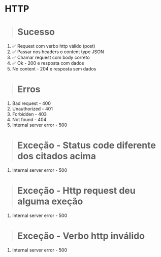 # HTTP

> # Sucesso
1. ✅ Request com verbo http válido (post)
2. ✅ Passar nos headers o content type JSON
3. ✅ Chamar request com body correto
4. ✅ Ok - 200 e resposta com dados
5. No content - 204 e resposta sem dados

> # Erros
1. Bad request - 400
2. Unauthorized - 401
3. Forbidden - 403
4. Not found - 404
5. Internal server error - 500

> # Exceção - Status code diferente dos citados acima
1. Internal server error - 500

> # Exceção - Http request deu alguma exeção
1. Internal server error - 500

> # Exceção - Verbo http inválido
1. Internal server error - 500